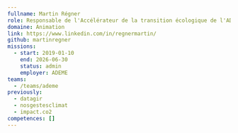 ```yaml
---
fullname: Martin Régner
role: Responsable de l'Accélérateur de la transition écologique de l'ADEME
domaine: Animation
link: https://www.linkedin.com/in/regnermartin/
github: martinregner
missions:
  - start: 2019-01-10
    end: 2026-06-30
    status: admin
    employer: ADEME
teams:
  - /teams/ademe
previously:
  - datagir
  - nosgestesclimat
  - impact.co2
competences: []
---
```

